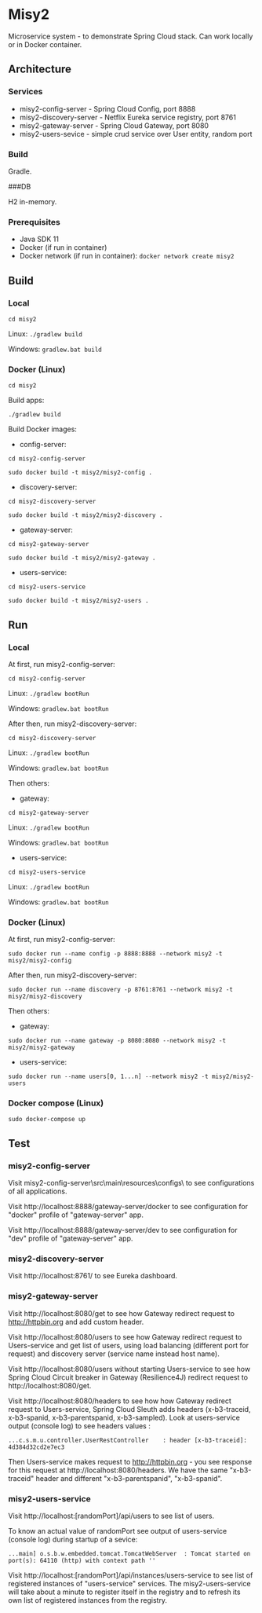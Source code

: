 # Misy2

Microservice system - to demonstrate Spring Cloud stack. Can work locally or in Docker container.

## Architecture

### Services

- misy2-config-server - Spring Cloud Config, port 8888
- misy2-discovery-server - Netflix Eureka service registry, port 8761
- misy2-gateway-server - Spring Cloud Gateway, port 8080
- misy2-users-sevice - simple crud service over User entity, random port

### Build

Gradle.

###DB

H2 in-memory.

### Prerequisites

- Java SDK 11
- Docker (if run in container)
- Docker network (if run in container): `docker network create misy2`

## Build

### Local

`cd misy2`

Linux: `./gradlew build`

Windows: `gradlew.bat build`

### Docker (Linux)

`cd misy2`

Build apps:

`./gradlew build`

Build Docker images:
- config-server:

`cd misy2-config-server`

`sudo docker build -t misy2/misy2-config .`

- discovery-server:

`cd misy2-discovery-server`

`sudo docker build -t misy2/misy2-discovery .`

- gateway-server:

`cd misy2-gateway-server`

`sudo docker build -t misy2/misy2-gateway .`

- users-service:

`cd misy2-users-service`

`sudo docker build -t misy2/misy2-users .`

## Run

### Local

At first, run misy2-config-server:

`cd misy2-config-server`

Linux: `./gradlew bootRun`

Windows: `gradlew.bat bootRun`

After then, run misy2-discovery-server:

`cd misy2-discovery-server`

Linux: `./gradlew bootRun`

Windows: `gradlew.bat bootRun`

Then others:

- gateway:

`cd misy2-gateway-server`

Linux: `./gradlew bootRun`

Windows: `gradlew.bat bootRun`

- users-service:

`cd misy2-users-service`

Linux: `./gradlew bootRun`

Windows: `gradlew.bat bootRun`

### Docker (Linux)

At first, run misy2-config-server:

`sudo docker run --name config -p 8888:8888 --network misy2 -t misy2/misy2-config`

After then, run misy2-discovery-server:

`sudo docker run --name discovery -p 8761:8761 --network misy2 -t misy2/misy2-discovery`

Then others:

- gateway:

`sudo docker run --name gateway -p 8080:8080 --network misy2 -t misy2/misy2-gateway`

- users-service:

`sudo docker run --name users[0, 1...n] --network misy2 -t misy2/misy2-users`

### Docker compose (Linux)

`sudo docker-compose up`

## Test

### misy2-config-server

Visit misy2-config-server\src\main\resources\configs\ to see configurations of all applications.

Visit http://localhost:8888/gateway-server/docker to see configuration for "docker" profile of "gateway-server" app.

Visit http://localhost:8888/gateway-server/dev to see configuration for "dev" profile of "gateway-server" app.

### misy2-discovery-server

Visit http://localhost:8761/ to see Eureka dashboard.

### misy2-gateway-server

Visit http://localhost:8080/get to see how Gateway redirect request to http://httpbin.org and add custom header.

Visit http://localhost:8080/users to see how Gateway redirect request to Users-service and get list of users, using
load balancing (different port for request) and discovery server (service name instead host name).

Visit http://localhost:8080/users without starting Users-service to see how Spring Cloud Circuit breaker in Gateway
(Resilience4J) redirect request to http://localhost:8080/get.

Visit http://localhost:8080/headers to see how how Gateway redirect request to Users-service, Spring Cloud Sleuth
adds headers (x-b3-traceid, x-b3-spanid, x-b3-parentspanid, x-b3-sampled). Look at users-service output
(console log) to see headers values :

`...c.s.m.u.controller.UserRestController    : header [x-b3-traceid]: 4d384d32cd2e7ec3`

Then Users-service makes request to http://httpbin.org - you see response for this request at
http://localhost:8080/headers. We have the same "x-b3-traceid" header and different "x-b3-parentspanid", "x-b3-spanid".

### misy2-users-service

Visit http://localhost:[randomPort]/api/users to see list of users.

To know an actual value of randomPort see output of users-service (console log) during startup of a sevice:

`...main] o.s.b.w.embedded.tomcat.TomcatWebServer  : Tomcat started on port(s): 64110 (http) with context path ''`

Visit http://localhost:[randomPort]/api/instances/users-service to see list of registered instances of "users-service"
 services. The misy2-users-service will take about a minute to register itself in the registry and to refresh its own
  list of registered instances from the registry.